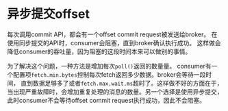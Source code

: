 # 异步提交offset

每次调用commit API，都会有一个offset commit request被发送给broker。
在使用同步提交的API时，consumer会阻塞，直到broker确认执行成功。
这样做会降低consumer的吞吐量，因为阻塞的这段时间本来可以做别的事情。

为了解决这个问题，一种方法是增加每次`poll()`返回的数量量。
consumer有一个配置项`fetch.min.bytes`控制每次fetch返回多少数据。broker会等待一段时间，
直到数据足够多了或者`fetch.max.wait.ms`超时了。这样做不好的方面在于，
当出现严重故障时，会增加重复处理的消息的数量。另一个选择是使用异步提交，
此时consumer不会等待offset commit request执行成功，因此不会阻塞。